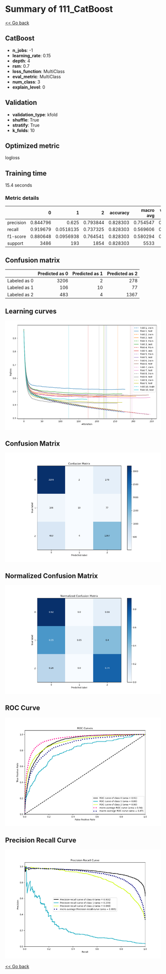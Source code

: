 # Summary of 111_CatBoost

[<< Go back](../README.md)


## CatBoost
- **n_jobs**: -1
- **learning_rate**: 0.15
- **depth**: 4
- **rsm**: 0.7
- **loss_function**: MultiClass
- **eval_metric**: MultiClass
- **num_class**: 3
- **explain_level**: 0

## Validation
 - **validation_type**: kfold
 - **shuffle**: True
 - **stratify**: True
 - **k_folds**: 10

## Optimized metric
logloss

## Training time

15.4 seconds

### Metric details
|           |           0 |           1 |           2 |   accuracy |   macro avg |   weighted avg |   logloss |
|:----------|------------:|------------:|------------:|-----------:|------------:|---------------:|----------:|
| precision |    0.844796 |   0.625     |    0.793844 |   0.828303 |    0.754547 |       0.820056 |  0.457829 |
| recall    |    0.919679 |   0.0518135 |    0.737325 |   0.828303 |    0.569606 |       0.828303 |  0.457829 |
| f1-score  |    0.880648 |   0.0956938 |    0.764541 |   0.828303 |    0.580294 |       0.814363 |  0.457829 |
| support   | 3486        | 193         | 1854        |   0.828303 | 5533        |    5533        |  0.457829 |


## Confusion matrix
|              |   Predicted as 0 |   Predicted as 1 |   Predicted as 2 |
|:-------------|-----------------:|-----------------:|-----------------:|
| Labeled as 0 |             3206 |                2 |              278 |
| Labeled as 1 |              106 |               10 |               77 |
| Labeled as 2 |              483 |                4 |             1367 |

## Learning curves
![Learning curves](learning_curves.png)
## Confusion Matrix

![Confusion Matrix](confusion_matrix.png)


## Normalized Confusion Matrix

![Normalized Confusion Matrix](confusion_matrix_normalized.png)


## ROC Curve

![ROC Curve](roc_curve.png)


## Precision Recall Curve

![Precision Recall Curve](precision_recall_curve.png)



[<< Go back](../README.md)
